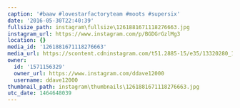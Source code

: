 ```yaml
---
caption: '#baaw #lovestarfactoryteam #moots #supersix'
date: '2016-05-30T22:40:39'
fullsize_path: instagram\fullsize\1261881671118276663.jpg
instagram_url: https://www.instagram.com/p/BGDGrGzlMg3
location: {}
media_id: '1261881671118276663'
media_url: https://scontent.cdninstagram.com/t51.2885-15/e35/13320280_1187959114600698_1454988975_n.jpg?ig_cache_key=MTI2MTg4MTY3MTExODI3NjY2Mw%3D%3D.2
owner:
  id: '1571156329'
  owner_url: https://www.instagram.com/ddave12000
  username: ddave12000
thumbnail_path: instagram\thumbnails\1261881671118276663.jpg
utc_date: 1464648039
---
```

